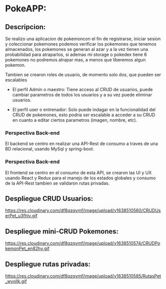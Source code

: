 # PokeAPP:

## Descripcion:

Se realizo una aplicacion de pokemoncon el fin de registrarse, iniciar sesion y coleccionar pokemones
podemos verificar los pokemones que tenemos almacenados, los pokemones se generan al azar y a la vez
tienen una probabilidad para atraparlos, si ademas mi storage o pokedex tiene 6 pokemones no podremos
atrapar mas, a menos que liberemos algun pokemon.

Tambien se crearon roles de usuario, de momento solo dos, que pueden ser escalables

- El perfil Admin o maestro:
  Tiene acceso al CRUD de usuarios, puede cambiar parametros de todos los usuarios y a su vez puede
  eliminar usuarios.
  
- El perfil user o entrenador:
  Solo puede indagar en la funcionalidad del CRUD de pokemones, esto podria ser escalable a acceder
  a su CRUD en cuanto a editar ciertos parametros (imagen, nombre, etc).


### Perspectiva Back-end

El backend se centro en realizar una API-Rest de consumo a traves de una BD relacional, usando MySql
y spring-boot.

### Perspectiva Back-end

El frontend se centro en el consumo de esta API, se crearon las UI y UX usando React y Redux para el
manejo de los estados globales y consumo de la API-Rest tambien se validaron rutas privadas.

## Despliegue CRUD Usuarios:

https://res.cloudinary.com/df8qzqymf/image/upload/v1638510560/CRUDUserPet_u3fhlv.gif

## Despliegue mini-CRUD Pokemones:

https://res.cloudinary.com/df8qzqymf/image/upload/v1638510574/CRUDPokemonPet_en82hy.gif

## Despliegue rutas privadas:

https://res.cloudinary.com/df8qzqymf/image/upload/v1638510585/RutasPet_wyollk.gif
